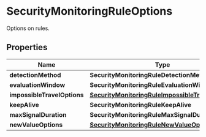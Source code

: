 # SecurityMonitoringRuleOptions

Options on rules.

## Properties

| Name                        | Type                                                                                                  | Description | Notes      |
| --------------------------- | ----------------------------------------------------------------------------------------------------- | ----------- | ---------- |
| **detectionMethod**         | **SecurityMonitoringRuleDetectionMethod**                                                             |             | [optional] |
| **evaluationWindow**        | **SecurityMonitoringRuleEvaluationWindow**                                                            |             | [optional] |
| **impossibleTravelOptions** | [**SecurityMonitoringRuleImpossibleTravelOptions**](SecurityMonitoringRuleImpossibleTravelOptions.md) |             | [optional] |
| **keepAlive**               | **SecurityMonitoringRuleKeepAlive**                                                                   |             | [optional] |
| **maxSignalDuration**       | **SecurityMonitoringRuleMaxSignalDuration**                                                           |             | [optional] |
| **newValueOptions**         | [**SecurityMonitoringRuleNewValueOptions**](SecurityMonitoringRuleNewValueOptions.md)                 |             | [optional] |
